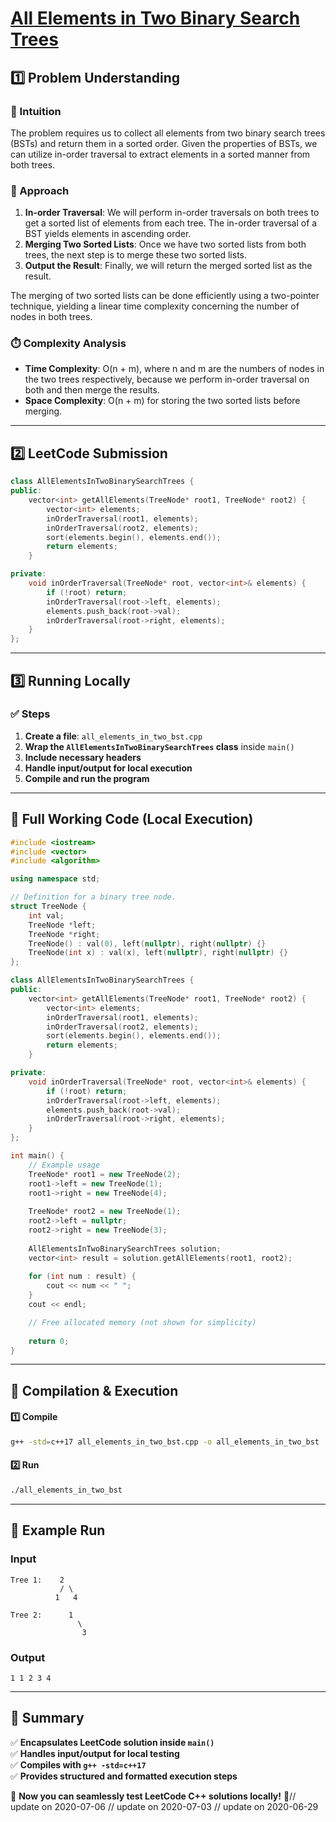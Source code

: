 # **[All Elements in Two Binary Search Trees](https://leetcode.com/problems/all-elements-in-two-binary-search-trees/description/)**  

## **1️⃣ Problem Understanding**  
### **📌 Intuition**  
The problem requires us to collect all elements from two binary search trees (BSTs) and return them in a sorted order. Given the properties of BSTs, we can utilize in-order traversal to extract elements in a sorted manner from both trees. 

### **🚀 Approach**  
1. **In-order Traversal**: We will perform in-order traversals on both trees to get a sorted list of elements from each tree. The in-order traversal of a BST yields elements in ascending order.
2. **Merging Two Sorted Lists**: Once we have two sorted lists from both trees, the next step is to merge these two sorted lists.
3. **Output the Result**: Finally, we will return the merged sorted list as the result.

The merging of two sorted lists can be done efficiently using a two-pointer technique, yielding a linear time complexity concerning the number of nodes in both trees.

### **⏱️ Complexity Analysis**  
- **Time Complexity**: O(n + m), where n and m are the numbers of nodes in the two trees respectively, because we perform in-order traversal on both and then merge the results.
- **Space Complexity**: O(n + m) for storing the two sorted lists before merging.


---  

## **2️⃣ LeetCode Submission**  
```cpp
class AllElementsInTwoBinarySearchTrees {
public:
    vector<int> getAllElements(TreeNode* root1, TreeNode* root2) {
        vector<int> elements;
        inOrderTraversal(root1, elements);
        inOrderTraversal(root2, elements);
        sort(elements.begin(), elements.end());
        return elements;
    }

private:
    void inOrderTraversal(TreeNode* root, vector<int>& elements) {
        if (!root) return;
        inOrderTraversal(root->left, elements);
        elements.push_back(root->val);
        inOrderTraversal(root->right, elements);
    }
};
```  

---  

## **3️⃣ Running Locally**  
### **✅ Steps**  
1. **Create a file**: `all_elements_in_two_bst.cpp`  
2. **Wrap the `AllElementsInTwoBinarySearchTrees` class** inside `main()`  
3. **Include necessary headers**  
4. **Handle input/output for local execution**  
5. **Compile and run the program**  

---  

## **📝 Full Working Code (Local Execution)**  
```cpp
#include <iostream>
#include <vector>
#include <algorithm>

using namespace std;

// Definition for a binary tree node.
struct TreeNode {
    int val;
    TreeNode *left;
    TreeNode *right;
    TreeNode() : val(0), left(nullptr), right(nullptr) {}
    TreeNode(int x) : val(x), left(nullptr), right(nullptr) {}
};

class AllElementsInTwoBinarySearchTrees {
public:
    vector<int> getAllElements(TreeNode* root1, TreeNode* root2) {
        vector<int> elements;
        inOrderTraversal(root1, elements);
        inOrderTraversal(root2, elements);
        sort(elements.begin(), elements.end());
        return elements;
    }

private:
    void inOrderTraversal(TreeNode* root, vector<int>& elements) {
        if (!root) return;
        inOrderTraversal(root->left, elements);
        elements.push_back(root->val);
        inOrderTraversal(root->right, elements);
    }
};

int main() {
    // Example usage
    TreeNode* root1 = new TreeNode(2);
    root1->left = new TreeNode(1);
    root1->right = new TreeNode(4);
    
    TreeNode* root2 = new TreeNode(1);
    root2->left = nullptr;
    root2->right = new TreeNode(3);
    
    AllElementsInTwoBinarySearchTrees solution;
    vector<int> result = solution.getAllElements(root1, root2);
    
    for (int num : result) {
        cout << num << " ";
    }
    cout << endl;

    // Free allocated memory (not shown for simplicity)
    
    return 0;
}
```  

---  

## **🔧 Compilation & Execution**  
#### **1️⃣ Compile**  
```bash
g++ -std=c++17 all_elements_in_two_bst.cpp -o all_elements_in_two_bst
```  

#### **2️⃣ Run**  
```bash
./all_elements_in_two_bst
```  

---  

## **🎯 Example Run**  
### **Input**  
```
Tree 1:    2
           / \
          1   4
          
Tree 2:      1
               \
                3
```  
### **Output**  
```
1 1 2 3 4 
```  

---  

## **📌 Summary**  
✅ **Encapsulates LeetCode solution inside `main()`**  
✅ **Handles input/output for local testing**  
✅ **Compiles with `g++ -std=c++17`**  
✅ **Provides structured and formatted execution steps**  

🚀 **Now you can seamlessly test LeetCode C++ solutions locally!** 🚀// update on 2020-07-06
// update on 2020-07-03
// update on 2020-06-29
